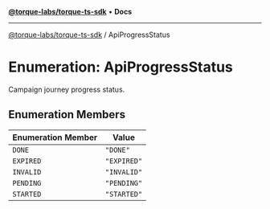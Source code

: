 [**@torque-labs/torque-ts-sdk**](../README.md) • **Docs**

***

[@torque-labs/torque-ts-sdk](../globals.md) / ApiProgressStatus

# Enumeration: ApiProgressStatus

Campaign journey progress status.

## Enumeration Members

| Enumeration Member | Value |
| ------ | ------ |
| `DONE` | `"DONE"` |
| `EXPIRED` | `"EXPIRED"` |
| `INVALID` | `"INVALID"` |
| `PENDING` | `"PENDING"` |
| `STARTED` | `"STARTED"` |

